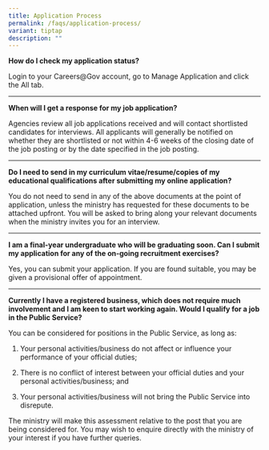 ```yaml
---
title: Application Process
permalink: /faqs/application-process/
variant: tiptap
description: ""
---
```

<p><strong>How do I check my application status?</strong>
</p>
<p>Login to your Careers@Gov account, go to Manage Application and click
the All tab.</p>
<hr>
<p><strong>When will I get a response for my job application?</strong>
</p>
<p>Agencies review all job applications received and will contact shortlisted
candidates for interviews. All applicants will generally be notified on
whether they are shortlisted or not within 4-6 weeks of the closing date
of the job posting or by the date specified in the job posting.</p>
<hr>
<p><strong>Do I need to send in my curriculum vitae/resume/copies of my educational qualifications after submitting my online application?</strong>
</p>
<p>You do not need to send in any of the above documents at the point of
application, unless the ministry has requested for these documents to be
attached upfront. You will be asked to bring along your relevant documents
when the ministry invites you for an interview.</p>
<hr>
<p><strong>I am a final-year undergraduate who will be graduating soon. Can I submit my application for any of the on-going recruitment exercises?</strong>
</p>
<p>Yes, you can submit your application. If you are found suitable, you may
be given a provisional offer of appointment.</p>
<hr>
<p><strong>Currently I have a registered business, which does not require much involvement and I am keen to start working again. Would I qualify for a job in the Public Service?</strong>
</p>
<p>You can be considered for positions in the Public Service, as long as:</p>
<ol data-tight="true" class="tight">
<li>
<p>Your personal activities/business do not affect or influence your performance
of your official duties;</p>
</li>
<li>
<p>There is no conflict of interest between your official duties and your
personal activities/business; and</p>
</li>
<li>
<p>Your personal activities/business will not bring the Public Service into
disrepute.</p>
</li>
</ol>
<p>The ministry will make this assessment relative to the post that you are
being considered for. You may wish to enquire directly with the ministry
of your interest if you have further queries.</p>
<p></p>